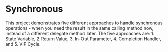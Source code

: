# Synchronous
This project demonstrates five different approaches to handle synchronous operations - when you need the result in the same calling method now, instead of a different delegate method later. The five approaches are: 1. State Variable, 2.Return Value, 3. In-Out Parameter, 4. Completion Handler, and 5. VIP Cycle.

